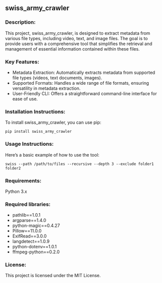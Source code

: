 ## **swiss_army_crawler**

### Description: 
This project, swiss_army_crawler, is designed to extract metadata from various file types, including video, text, and image files. The goal is to provide users with a comprehensive tool that simplifies the retrieval and management of essential information contained within these files.

### Key Features:
 - Metadata Extraction: Automatically extracts metadata from supported file types (videos, text documents, images).
 - Supported Formats: Handles a wide range of file formats, ensuring versatility in metadata extraction.
 - User-Friendly CLI: Offers a straightforward command-line interface for ease of use.
### Installation Instructions:
To install swiss_army_crawler, you can use pip:
```
pip install swiss_army_crawler
```
### Usage Instructions:
Here’s a basic example of how to use the tool:
```
swiss --path /path/to/files --recursive --depth 3 --exclude folder1 folder2
```

### Requirements:
Python 3.x

### Required libraries: 
 - pathlib==1.0.1
 - argparse==1.4.0
 - python-magic==0.4.27
 - Pillow==11.0.0
 - ExifRead==3.0.0
 - langdetect==1.0.9
 - python-dotenv==1.0.1
 - ffmpeg-python==0.2.0

### License:
This project is licensed under the MIT License.


